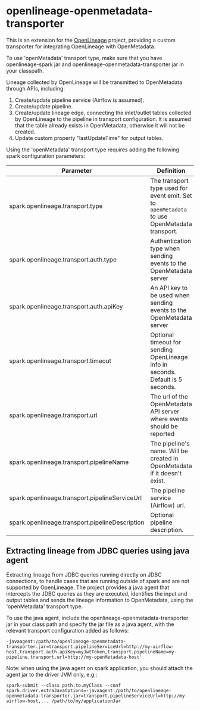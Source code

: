 # openlineage-openmetadata-transporter
This is an extension for the [OpenLineage](https://github.com/OpenLineage/OpenLineage) project, providing a custom transporter for integrating OpenLineage with OpenMetadata.

To use 'openMetadata' transport type, make sure that you have openlineage-spark jar and openlineage-openmetadata-transporter jar in your classpath.


Lineage collected by OpenLineage will be transmitted to OpenMetadata through APIs, including:
1. Create/update pipeline service (Airflow is assumed).
2. Create/update pipeline.
3. Create/update lineage edge, connecting the inlet/outlet tables collected by OpenLineage to the pipeline in transport configuration. It is assumed that the table already exists in OpenMetadata, otherwise it will not be created.
4. Update custom property "lastUpdateTime" for output tables.


Using the 'openMetadata' transport type requires adding the following spark configuration parameters:

| Parameter                                       | Definition                                                                                   | Example                     |
-------------------------------------------------|----------------------------------------------------------------------------------------------|-----------------------------
| spark.openlineage.transport.type                | The transport type used for event emit. Set to `openMetadata` to use OpenMetadata transport. | openMetadata                |
| spark.openlineage.transport.auth.type           | Authentication type when sending events to the OpenMetadata server                           | api_key                     |
| spark.openlineage.transport.auth.apiKey         | An API key to be used when sending events to the OpenMetadata server                         | abcdefghijk                 |
| spark.openlineage.transport.timeout             | Optional timeout for sending OpenLineage info in seconds. Default is 5 seconds.              | 30                          |
| spark.openlineage.transport.url                 | The url of the OpenMetadata API server where events should be reported                       | http://my-openMetadata-host |
| spark.openlineage.transport.pipelineName        | The pipeline's name. Will be created in OpenMetadata if it doesn't exist.                    | my-pipeline                 |
| spark.openlineage.transport.pipelineServiceUrl  | The pipeline service (Airflow) url.                                                          | http://my-airflow-host      |
| spark.openlineage.transport.pipelineDescription | Optional pipeline description.                                                               | This is my ETL              |


## Extracting lineage from JDBC queries using java agent

Extracting lineage from JDBC queries running directly on JDBC connections, to handle cases that are running outside of spark and are not supported by OpenLineage.
The project provides a java agent that intercepts the JDBC queries as they are executed, identifies the input and output tables and sends the lineage information to OpenMetadata, 
using the 'openMetadata' transport type.


To use the java agent, include the openlineage-openmetadata-transporter jar in your class path and specify the jar file as a java agent, with the relevant transport configuration added as follows:

```
-javaagent:/path/to/openlineage-openmetadata-transporter.jar=transport.pipelineServiceUrl=http://my-airflow-host,transport.auth.apiKey=myJwtToken,transport.pipelineName=my-pipeline,transport.url=http://my-openMetadata-host'
```

Note: when using the java agent on spark application, you should attach the agent jar to the driver JVM only, e.g.:

```
spark-submit --class path.to.myClass --conf spark.driver.extraJavaOptions=-javaagent:/path/to/openlineage-openmetadata-transporter.jar=transport.pipelineServiceUrl=http://my-airflow-host,... /path/to/my/applicationJar
```